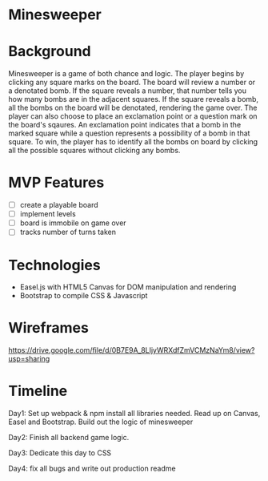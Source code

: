 # Minesweeper

# Background

Minesweeper is a game of both chance and logic. The player begins by clicking any square marks on the board. The board will review a number or a denotated bomb. If the square reveals a number, that number tells you how many bombs are in the adjacent squares. If the square reveals a bomb, all the bombs on the board will be denotated, rendering the game over. The player can also choose to place an exclamation point or a question mark on the board's sqaures. An exclamation point indicates that a bomb in the marked square while a question represents a possibility of a bomb in that square. To win, the player has to identify all the bombs on board by clicking all the possible squares without clicking any bombs.

# MVP Features

- [ ] create a playable board
- [ ] implement levels
- [ ] board is immobile on game over
- [ ] tracks number of turns taken

# Technologies

- Easel.js with HTML5 Canvas for DOM manipulation and rendering
- Bootstrap to compile CSS & Javascript

# Wireframes
https://drive.google.com/file/d/0B7E9A_8LIjyWRXdfZmVCMzNaYm8/view?usp=sharing

# Timeline

Day1: Set up webpack & npm install all libraries needed. Read up on Canvas, Easel and Bootstrap. Build out the logic of minesweeper

Day2: Finish all backend game logic.


Day3: Dedicate this day to CSS

Day4: fix all bugs and write out production readme
